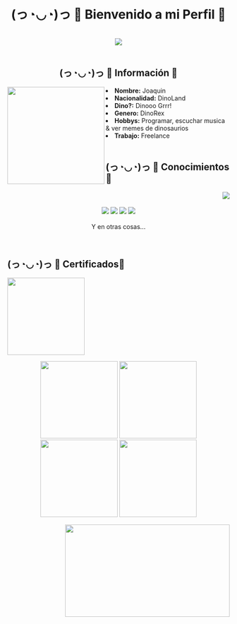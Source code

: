 <body>
<h1 align="center">(っ◔◡◔)っ 🦖 Bienvenido a mi Perfil 🦖</h1>
<br>
<div align="center">
<img src="https://media2.giphy.com/media/bjVK2LVApXz68/giphy.gif">
</div>
<br>
<div>
<h2 align="center">(っ◔◡◔)っ 🦖 Información 🦖</h2>
<span class="center">
<img src="https://i52.servimg.com/u/f52/12/98/31/84/69984110.png" weidht="220" height="220" align="left">
  </span>
<li>
<b>Nombre:</b> Joaquin</li>
<li>
<b>Nacionalidad:</b> DinoLand
</li>
<li>
<b>Dino?:</b> Dinooo Grrr!
</li>
<li>
<b>Genero:</b> DinoRex
</li>
<li>
<b>Hobbys:</b> Programar, escuchar musica & ver memes de dinosaurios
</li>
<li>
<b>Trabajo:</b> Freelance
</li>
<br>
<p>
</div>
<div>
<h2 align="left">            (っ◔◡◔)っ 🦖 Conocimientos🦖</h2>
<p>
<img src="https://i.pinimg.com/originals/cd/39/dc/cd39dce633d39af61d724ea72d758746.gif" align="right">
</div>
<div>
<p align="center">
  <br /><br />
  <img src="https://img.shields.io/badge/php8%20-%231572B6.svg?&style=for-the-badge&logo=php7&logoColor=white"/>
 <img src="https://img.shields.io/badge/node.js%20-%2343853D.svg?&style=for-the-badge&logo=node.js&logoColor=white"/> <img src="https://img.shields.io/badge/javascript%20-%23323330.svg?&style=for-the-badge&logo=javascript&logoColor=%23F7DF1E"/> <img src="https://img.shields.io/badge/git%20-%23F05033.svg?&style=for-the-badge&logo=git&logoColor=white"/> <br><br>
Y en otras cosas...
</p>
<br>
<h2>           (っ◔◡◔)っ 🦖 Certificados🦖</h2>
 <a href="https://www.credly.com/badges/68d5cd13-32e0-4c58-b0c9-0aca2ecb9e56" target="_blank"><img height="175px" wiedth="175px" src="https://images.credly.com/size/340x340/images/0eedb945-52e8-4b9b-bdf6-4ebdd50ca0c8/Intro_to_Cybersec_tools_-_cyber_attacks.png"/></a>
<p align="center"><a href="https://www.credly.com/badges/61368849-eb69-4725-a65c-afbb6d336d16" target="_blank"><img height="175px" wiedth="175px" src="https://images.credly.com/size/340x340/images/2d8a1c02-779b-4b58-9e11-701dcbeaf380/Cyber_roles__process_Op_Sys_Sec.png"/></a>
<a href="https://www.credly.com/badges/aabf426c-239b-4b88-88cd-84b373bc765c/public_url" target="_blank"><img height="175px" wiedth="175px" src="https://images.credly.com/size/340x340/images/35197eb5-da41-4ad5-94e9-ad35c9fd7890/Cybersec_compl_framew_sys_admin.png"/></a>
<a href="https://www.credly.com/badges/f55ca936-83a0-450e-8624-24e1f13219ba/public_url" target="_blank"><img height="175px" wiedth="175px" src="https://images.credly.com/size/340x340/images/16bb3b0a-9b25-4165-8d70-3b4f88b17db4/Net_Security_DB_Vulnerable.png"/></a>
 <a href="https://www.credly.com/badges/044c8770-0f49-4c1e-b2d0-77ff474c25c4/public_url" target="_blank"><img height="175px" wiedth="175px" src="https://images.credly.com/size/340x340/images/4a42b9d2-df71-4d99-9bac-6069634b988a/Penetration_Testing_-_Inc_Response_Forensics.png"/></a></p>
</div>
  <img src="https://giffiles.alphacoders.com/872/87250.gif" align="right" width="373.5px" height="208.5px">
<br>
<br>
</div>
</body>
